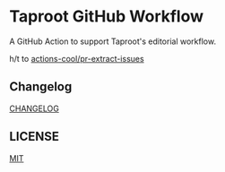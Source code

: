 # Taproot GitHub Workflow

A GitHub Action to support Taproot's editorial workflow.

h/t to [actions-cool/pr-extract-issues](https://github.com/actions-cool/pr-extract-issues)

## Changelog

[CHANGELOG](./CHANGELOG.md)

## LICENSE

[MIT](./LICENSE)
